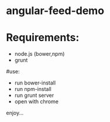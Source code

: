 # angular-feed-demo

# Requirements:
- node.js (bower,npm)
- grunt

#use:
- run bower-install
- run npm-install
- run grunt server
- open with chrome

enjoy...
